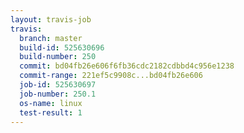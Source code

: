 ```yaml
---
layout: travis-job
travis:
  branch: master
  build-id: 525630696
  build-number: 250
  commit: bd04fb26e606f6fb36cdc2182cdbbd4c956e1238
  commit-range: 221ef5c9908c...bd04fb26e606
  job-id: 525630697
  job-number: 250.1
  os-name: linux
  test-result: 1
---
```

